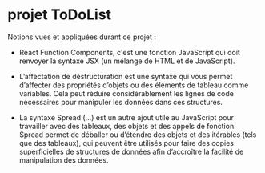 # projet ToDoList

Notions vues et appliquées durant ce projet :

- React Function Components, c'est une fonction JavaScript qui doit renvoyer la syntaxe JSX (un mélange de HTML et de JavaScript).

- L’affectation de déstructuration est une syntaxe qui vous permet d’affecter des propriétés d’objets ou des éléments de tableau comme variables. Cela peut réduire considérablement les lignes de code nécessaires pour manipuler les données dans ces structures.

- La syntaxe Spread (...) est un autre ajout utile au JavaScript pour travailler avec des tableaux, des objets et des appels de fonction. Spread permet de déballer ou d’étendre des objets et des itérables (tels que des tableaux), qui peuvent être utilisés pour faire des copies superficielles de structures de données afin d’accroître la facilité de manipulation des données.